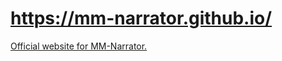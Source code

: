 # https://mm-narrator.github.io/
[Official website for MM-Narrator.](https://mm-narrator.github.io/)
